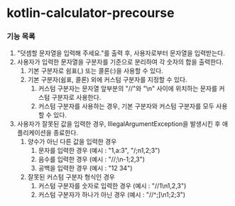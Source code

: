 # kotlin-calculator-precourse

### 기능 목록
1. "덧셈할 문자열을 입력해 주세요."를 출력 후, 사용자로부터 문자열을 입력받는다.
2. 사용자가 입력한 문자열을 구분자를 기준으로 분리하여 각 숫자의 합을 출력한다.
   1. 기본 구분자로 쉼표(,) 또는 콜론(:)을 사용할 수 있다. 
   2. 기본 구분자(쉼표, 콜론) 외에 커스텀 구분자를 지정할 수 있다.
      1. 커스텀 구분자는 문자열 앞부분의 "//"와 "\n" 사이에 위치하는 문자를 커스텀 구분자로 사용한다.
      2. 커스텀 구분자를 사용하는 경우, 기본 구분자와 커스텀 구분자를 모두 사용할 수 있다.
3. 사용자가 잘못된 값을 입력한 경우, IllegalArgumentException을 발생시킨 후 애플리케이션을 종료한다.
   1. 양수가 아닌 다른 값을 입력한 경우
      1. 문자를 입력한 경우 (예시 : "1,a:3", "/;n1,2;3")
      2. 음수를 입력한 경우 (예시 : "//;\n-1;2,3")
      3. 공백을 입력한 경우 (예시 : "12 34")
   2. 잘못된 커스텀 구분자 형식인 경우
      1. 커스텀 구분자를 숫자로 입력한 경우 (예시 : "//1\n1,2,3")
      2. 커스텀 구분자가 하나가 아닌 경우 (예시 : "//^;]\n1;2;3")